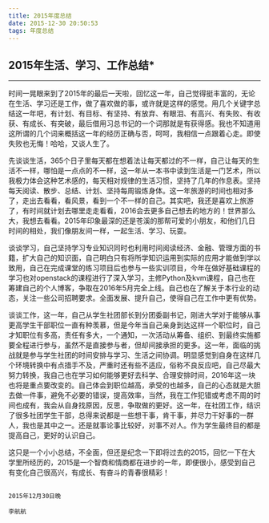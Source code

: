 ```yaml
---
title: 2015年度总结
date: 2015-12-30 20:50:53
tags: 年度总结
---
```


##  **2015年生活、学习、工作总结***

---

时间一晃眼来到了2015年的最后一天啦，回忆这一年，自己觉得挺丰富的，无论在生活、学习还是工作，做了喜欢做的事，或许就是这样的感觉。用几个关键字总结这一年吧，有计划、有目标、有坚持、有放弃、有眼泪、有高兴、有失败、有收获、有成长、有突破，最后借用习总书记的一个词那就是有获得感。我也不知道用这所谓的几个词来概括这一年的经历正确与否，呵呵，我相信一点跟着心走。即使失败也无悔！哈哈，又谈人生了。
<!--more-->
先谈谈生活，365个日子里每天都在想着法让每天都过的不一样，自己让每天的生活不一样，哪怕是一点点的不一样，这一年从一本书中读到生活是一门艺术，所以我极力体会这种艺术感的，每天相对规律的生活习惯，坚持了几年的作息表。坚持每天阅读、散步、总结、计划、坚持每周锻炼身体。这一年旅游的时间也相对多了，走出去看看，看风景，看到一个不一样的自己。其实吧，我还是喜欢上旅游了，有时间就计划去哪里走走看看，2016会去更多自己想去的地方的！世界那么大，我想去看看。2015年印象最深的还是苍溪的那帮可爱的小朋友，和他们几日时间的相处，我们像朋友间一样，一起生活、学习、玩耍。

谈谈学习，自己坚持学习专业知识同时也利用时间阅读经济、金融、管理方面的书籍，扩大自己的知识面，自己明白只有将所学知识运用到实际的应用才能做到学以致用，自己在完成课堂的练习项目后也参与一些实训项目，今年在做好基础课程的学习也对openstack的课程进行了深入学习，主修Python及kvm课程，自己也在筹建自己的个人博客，争取在2016年5月完全上线。自己也在了解关于本行业的动态，关注一些公司招聘要求。全面发展、提升自己，使得自己在工作中更有优势。

谈谈工作，这一年，自己从学生社团部长到分团委副书记，刚进大学对于能够从事更高学生干部职位一直有种羡慕，但是今年当自己亲身到达这样一个职位时，自己才知职位有多高，责任有多大，一个通知，一次活动从筹备、组织、到最终实施都要全程进行参与，虽然不是直接参与者，但却间接承担的更多。这一年，面临的挑战就是参与学生社团的时间安排与学习、生活之间协调。明显感觉到自身在这样几个环境转换中有点措手不及，严重时还有些不适应，俗称不良反应吧，自己尽最大努力转换，我自己也在学习如何能够更好去科学、合理安排时间，2016年这一块也将是重点要改变的。自己体会到职位越高，承受的也越多，自己的心态就是大胆去做一件事，避免不必要的错误，提高效率，当然，我在工作犯错或考虑不周的时间也成有，我会从自身找原因，反思，争取做的更好。这一年，在社团工作，结识了很多社团学生干部，总得来说都是一些想干事，肯干事，并尽力干好事的一群人，我也是其中之一。还是就事论事比较好，对事不对人。作为学生最终目的都是提高自己，更好的认识自己。

这只是一个小小总结，不全面，但还是纪念一下即将过去的2015，回忆一下在大学里所经历的，2015是一个智商和情商都在进步的一年，即便很小，感受到自己有变化自己很高兴，有成长、有奋斗的青春很精彩！



                                                                                                                    2015年12月30日晚
                                                                                                                          李航航
